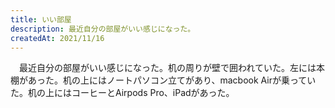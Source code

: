 ```yaml
---
title: いい部屋
description: 最近自分の部屋がいい感じになった。
createdAt: 2021/11/16
---
```


　最近自分の部屋がいい感じになった。机の周りが壁で囲われていた。左には本棚があった。机の上にはノートパソコン立てがあり、macbook Airが乗っていた。机の上にはコーヒーとAirpods Pro、iPadがあった。
